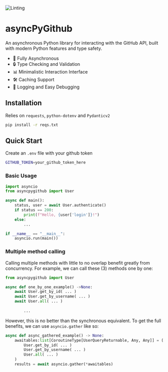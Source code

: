 ![Linting](https://github.com/sudoDeVinci/asyncPyGithub/actions/workflows/linting.yml)

# asyncPyGithub

An asynchronous Python library for interacting with the GitHub API, built with modern Python features and type safety.

- 🚀 Fully Asynchronous
- 🔒 Type Checking and Validation
- 📊 Minimalistic Interaction Interface
- 🛠️ Caching Support
- 📝 Logging and Easy Debugging

## Installation

Relies on `requests`, `python-dotenv` and `Pydanticv2`

```bash
pip install -r reqs.txt
```

## Quick Start

Create an `.env` file with your github token

```bash
GITHUB_TOKEN=your_github_token_here
```

### Basic Usage

```py
import asyncio
from asyncpygithub import User

async def main():
    status, user = await User.authenticate()
    if status == 200:
        print(f"Hello, {user['login']}!")
    else:
        ...

if __name__ == "__main__":
    asyncio.run(main())
```

### Multiple method calling

Calling multiple methods with little to no overlap benefit greatly from concurrency.
For example, we can call these (3) methods one by one:

```py
from asyncpygithub import User

async def one_by_one_example() ->None:
    await User.get_by_id( ... )
    await User.get_by_username( ... )
    await User.all( ... )
        
        ...
```

However, this is no better than the synchronous equivalent.
To get the full benefits, we can use `asyncio.gather` like so:

```py
async def async_gathered_example() -> None:
    awaitables:list[CoroutineType[UserQueryReturnable, Any, Any]] = (
        User.get_by_id( ... )
        User.get_by_username( ... )
        User.all( ... )
    )
    results = await asyncio.gather(*awaitables)
```
